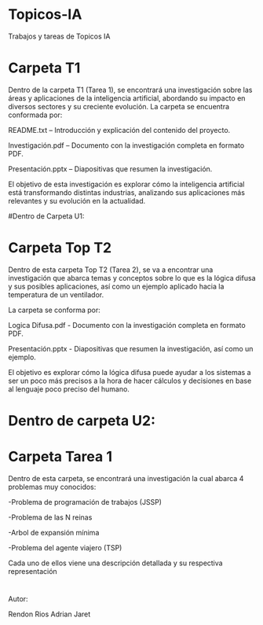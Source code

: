 # Topicos-IA
Trabajos y tareas de Topicos IA

# Carpeta T1
Dentro de la carpeta T1 (Tarea 1), se encontrará una investigación sobre las áreas y aplicaciones de la inteligencia artificial, abordando su impacto en diversos sectores y su creciente evolución.
La carpeta se encuentra conformada por:

README.txt – Introducción y explicación del contenido del proyecto.

Investigación.pdf – Documento con la investigación completa en formato PDF.

Presentación.pptx – Diapositivas que resumen la investigación.

El objetivo de esta investigación es explorar cómo la inteligencia artificial está transformando distintas industrias, analizando sus aplicaciones más relevantes y su evolución en la actualidad.

#Dentro de Carpeta U1:

# Carpeta Top T2
Dentro de esta carpeta Top T2 (Tarea 2), se va a encontrar una investigación que abarca temas y conceptos sobre lo que es la lógica difusa y sus posibles aplicaciones, así como un ejemplo aplicado hacia la temperatura de un ventilador.

La carpeta se conforma por:

Logica Difusa.pdf - Documento con la investigación completa en formato PDF.

Presentación.pptx - Diapositivas que resumen la investigación, así como un ejemplo.

El objetivo es explorar cómo la lógica difusa puede ayudar a los sistemas a ser un poco más precisos a la hora de hacer cálculos y decisiones en base al lenguaje poco preciso del humano.

# Dentro de carpeta U2:

# Carpeta Tarea 1

Dentro de esta carpeta, se encontrará una investigación la cual abarca 4 problemas muy conocidos:

-Problema de programación de trabajos (JSSP)

-Problema de las N reinas

-Arbol de expansión mínima

-Problema del agente viajero (TSP)

Cada uno de ellos viene una descripción detallada y su respectiva representación

# 
Autor:

Rendon Rios Adrian Jaret
